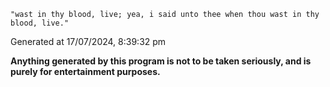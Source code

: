 `"wast in thy blood, live; yea, i said unto thee when thou wast in thy blood, live."`

Generated at 17/07/2024, 8:39:32 pm

**Anything generated by this program is not to be taken seriously, and is purely for entertainment purposes.**